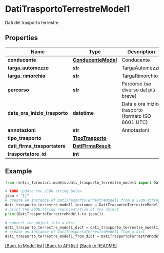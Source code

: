 # DatiTrasportoTerrestreModel1

Dati del trasporto terrestre

## Properties

Name | Type | Description | Notes
------------ | ------------- | ------------- | -------------
**conducente** | [**ConducenteModel**](ConducenteModel.md) | Conducente | 
**targa_automezzo** | **str** | TargaAutomezzo | [optional] 
**targa_rimorchio** | **str** | TargaRimorchio | [optional] 
**percorso** | **str** | Percorso (se diverso dal più breve) | [optional] 
**data_ora_inizio_trasporto** | **datetime** | Data e ora inizio trasporto (formato ISO 8601 UTC) | 
**annotazioni** | **str** | Annotazioni | [optional] 
**tipo_trasporto** | [**TipoTrasporto**](TipoTrasporto.md) |  | [optional] 
**dati_firma_trasportatore** | [**DatiFirmaResult**](DatiFirmaResult.md) |  | [optional] 
**trasportatore_id** | **int** |  | [optional] 

## Example

```python
from rentri_formulari.models.dati_trasporto_terrestre_model1 import DatiTrasportoTerrestreModel1

# TODO update the JSON string below
json = "{}"
# create an instance of DatiTrasportoTerrestreModel1 from a JSON string
dati_trasporto_terrestre_model1_instance = DatiTrasportoTerrestreModel1.from_json(json)
# print the JSON string representation of the object
print(DatiTrasportoTerrestreModel1.to_json())

# convert the object into a dict
dati_trasporto_terrestre_model1_dict = dati_trasporto_terrestre_model1_instance.to_dict()
# create an instance of DatiTrasportoTerrestreModel1 from a dict
dati_trasporto_terrestre_model1_from_dict = DatiTrasportoTerrestreModel1.from_dict(dati_trasporto_terrestre_model1_dict)
```
[[Back to Model list]](../README.md#documentation-for-models) [[Back to API list]](../README.md#documentation-for-api-endpoints) [[Back to README]](../README.md)


